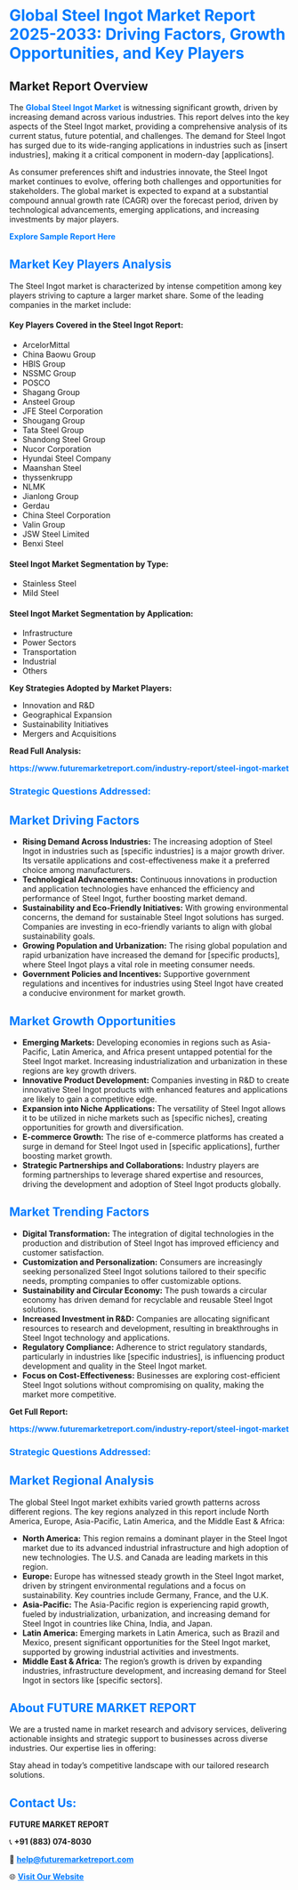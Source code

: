 <h1 style="color: #007BFF;">Global Steel Ingot Market Report 2025-2033: Driving Factors, Growth Opportunities, and Key Players</h1>

<section id="overview">
<h2>Market Report Overview</h2>
<p>The <a href="https://www.futuremarketreport.com/industry-report/steel-ingot-market" style="color: #007BFF; text-decoration: none;"><strong>Global Steel Ingot Market</strong></a> is witnessing significant growth, driven by increasing demand across various industries. This report delves into the key aspects of the Steel Ingot market, providing a comprehensive analysis of its current status, future potential, and challenges. The demand for Steel Ingot has surged due to its wide-ranging applications in industries such as [insert industries], making it a critical component in modern-day [applications].</p>
<p>As consumer preferences shift and industries innovate, the Steel Ingot market continues to evolve, offering both challenges and opportunities for stakeholders. The global market is expected to expand at a substantial compound annual growth rate (CAGR) over the forecast period, driven by technological advancements, emerging applications, and increasing investments by major players.</p>
</section>

<section id="overview">
<p><a href="https://www.futuremarketreport.com/request-sample/reportId=56378" style="color: #007BFF; text-decoration: none;"><strong>Explore Sample Report Here</strong></a></p>
</section>

<section id="key-players">
<h2 style="color: #007BFF;">Market Key Players Analysis</h2>
<p>The Steel Ingot market is characterized by intense competition among key players striving to capture a larger market share. Some of the leading companies in the market include:</p>
<h4>Key Players Covered in the Steel Ingot Report:</h4>
<ul><li>ArcelorMittal</li><li>China Baowu Group</li><li>HBIS Group</li><li>NSSMC Group</li><li>POSCO</li><li>Shagang Group</li><li>Ansteel Group</li><li>JFE Steel Corporation</li><li>Shougang Group</li><li>Tata Steel Group</li><li>Shandong Steel Group</li><li>Nucor Corporation</li><li>Hyundai Steel Company</li><li>Maanshan Steel</li><li>thyssenkrupp</li><li>NLMK</li><li>Jianlong Group</li><li>Gerdau</li><li>China Steel Corporation</li><li>Valin Group</li><li>JSW Steel Limited</li><li>Benxi Steel</li></ul>
<h4>Steel Ingot Market Segmentation by Type:</h4>
<ul><li>Stainless Steel</li><li>Mild Steel</li></ul>

<h4>Steel Ingot Market Segmentation by Application:</h4>
<ul><li>Infrastructure</li><li>Power Sectors</li><li>Transportation</li><li>Industrial</li><li>Others</li></ul>
<p><strong>Key Strategies Adopted by Market Players:</strong></p>
<ul>
<li>Innovation and R&D</li>
<li>Geographical Expansion</li>
<li>Sustainability Initiatives</li>
<li>Mergers and Acquisitions</li>
</ul>
</section>

<section>
<p><strong>Read Full Analysis: </strong></p><a href="https://www.futuremarketreport.com/industry-report/steel-ingot-market" style="color: #007BFF; text-decoration: none;"><strong>https://www.futuremarketreport.com/industry-report/steel-ingot-market</strong></a>
<h3 style="color: #007BFF;">Strategic Questions Addressed:</h3>
</section>

<section id="driving-factors">
<h2 style="color: #007BFF;">Market Driving Factors</h2>
<ul>
<li><strong>Rising Demand Across Industries:</strong> The increasing adoption of Steel Ingot in industries such as [specific industries] is a major growth driver. Its versatile applications and cost-effectiveness make it a preferred choice among manufacturers.</li>
<li><strong>Technological Advancements:</strong> Continuous innovations in production and application technologies have enhanced the efficiency and performance of Steel Ingot, further boosting market demand.</li>
<li><strong>Sustainability and Eco-Friendly Initiatives:</strong> With growing environmental concerns, the demand for sustainable Steel Ingot solutions has surged. Companies are investing in eco-friendly variants to align with global sustainability goals.</li>
<li><strong>Growing Population and Urbanization:</strong> The rising global population and rapid urbanization have increased the demand for [specific products], where Steel Ingot plays a vital role in meeting consumer needs.</li>
<li><strong>Government Policies and Incentives:</strong> Supportive government regulations and incentives for industries using Steel Ingot have created a conducive environment for market growth.</li>
</ul>
</section>

<section id="growth-opportunities">
<h2 style="color: #007BFF;">Market Growth Opportunities</h2>
<ul>
<li><strong>Emerging Markets:</strong> Developing economies in regions such as Asia-Pacific, Latin America, and Africa present untapped potential for the Steel Ingot market. Increasing industrialization and urbanization in these regions are key growth drivers.</li>
<li><strong>Innovative Product Development:</strong> Companies investing in R&D to create innovative Steel Ingot products with enhanced features and applications are likely to gain a competitive edge.</li>
<li><strong>Expansion into Niche Applications:</strong> The versatility of Steel Ingot allows it to be utilized in niche markets such as [specific niches], creating opportunities for growth and diversification.</li>
<li><strong>E-commerce Growth:</strong> The rise of e-commerce platforms has created a surge in demand for Steel Ingot used in [specific applications], further boosting market growth.</li>
<li><strong>Strategic Partnerships and Collaborations:</strong> Industry players are forming partnerships to leverage shared expertise and resources, driving the development and adoption of Steel Ingot products globally.</li>
</ul>
</section>

<section id="trending-factors">
<h2 style="color: #007BFF;">Market Trending Factors</h2>
<ul>
<li><strong>Digital Transformation:</strong> The integration of digital technologies in the production and distribution of Steel Ingot has improved efficiency and customer satisfaction.</li>
<li><strong>Customization and Personalization:</strong> Consumers are increasingly seeking personalized Steel Ingot solutions tailored to their specific needs, prompting companies to offer customizable options.</li>
<li><strong>Sustainability and Circular Economy:</strong> The push towards a circular economy has driven demand for recyclable and reusable Steel Ingot solutions.</li>
<li><strong>Increased Investment in R&D:</strong> Companies are allocating significant resources to research and development, resulting in breakthroughs in Steel Ingot technology and applications.</li>
<li><strong>Regulatory Compliance:</strong> Adherence to strict regulatory standards, particularly in industries like [specific industries], is influencing product development and quality in the Steel Ingot market.</li>
<li><strong>Focus on Cost-Effectiveness:</strong> Businesses are exploring cost-efficient Steel Ingot solutions without compromising on quality, making the market more competitive.</li>
</ul>
</section>

<section>
<p><strong>Get Full Report: </strong></p><a href="https://www.futuremarketreport.com/industry-report/steel-ingot-market" style="color: #007BFF; text-decoration: none;"><strong>https://www.futuremarketreport.com/industry-report/steel-ingot-market</strong></a>
<h3 style="color: #007BFF;">Strategic Questions Addressed:</h3>
</section>


<section id="regional-analysis">
<h2 style="color: #007BFF;">Market Regional Analysis</h2>
<p>The global Steel Ingot market exhibits varied growth patterns across different regions. The key regions analyzed in this report include North America, Europe, Asia-Pacific, Latin America, and the Middle East & Africa:</p>
<ul>
<li><strong>North America:</strong> This region remains a dominant player in the Steel Ingot market due to its advanced industrial infrastructure and high adoption of new technologies. The U.S. and Canada are leading markets in this region.</li>
<li><strong>Europe:</strong> Europe has witnessed steady growth in the Steel Ingot market, driven by stringent environmental regulations and a focus on sustainability. Key countries include Germany, France, and the U.K.</li>
<li><strong>Asia-Pacific:</strong> The Asia-Pacific region is experiencing rapid growth, fueled by industrialization, urbanization, and increasing demand for Steel Ingot in countries like China, India, and Japan.</li>
<li><strong>Latin America:</strong> Emerging markets in Latin America, such as Brazil and Mexico, present significant opportunities for the Steel Ingot market, supported by growing industrial activities and investments.</li>
<li><strong>Middle East & Africa:</strong> The region’s growth is driven by expanding industries, infrastructure development, and increasing demand for Steel Ingot in sectors like [specific sectors].</li>
</ul>
</section>

<footer>
<h2 style="color: #007BFF;">About FUTURE MARKET REPORT</h2>
<p>We are a trusted name in market research and advisory services, delivering actionable insights and strategic support to businesses across diverse industries. Our expertise lies in offering:</p>

<p>Stay ahead in today’s competitive landscape with our tailored research solutions.</p>

<h2 style="color: #007BFF;">Contact Us:</h2>
<p><strong>FUTURE MARKET REPORT</strong></p>
<p>📞 <strong>+91 (883) 074-8030</strong></p>
<p>📧 <strong><a href="mailto:help@futuremarketreport.com" style="color: #007BFF;">help@futuremarketreport.com</a></strong></p>
<p>🌐 <strong><a href="https://www.futuremarketreport.com/" style="color: #007BFF;">Visit Our Website</a></strong></p>
</footer>